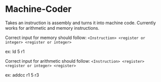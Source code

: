 # Machine-Coder

Takes an instruction is assembly and turns it into machine code.
Currently works for arithmetic and memory instructions.

Correct input for memory should follow:
`<Instruction> <register or integer> <register or integer>`

ex: ld 5 r1 

Correct input for arithmetic should follow:
`<Instruction> <register> <register or integer> <register>`

ex: addcc r1 5 r3
